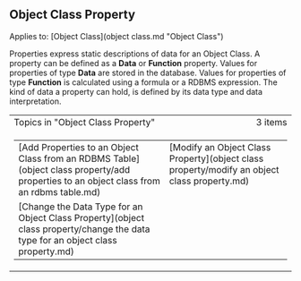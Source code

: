 ## Object Class Property

Applies to: [Object Class](object class.md "Object Class")

Properties express static descriptions of data for an Object Class. A property can be defined as a **Data** or **Function** property. Values for properties of type **Data** are stored in the database. Values for properties of type **Function** is calculated using a formula or a RDBMS expression. The kind of data a property can hold, is defined by its data type and data interpretation.

<table cellpadding="0" cellspacing="0" width="100%" class="cdclvSuggestTable">

<tbody>

<tr>

<td width="100%" class="cdclvSuggestTitle">Topics in "Object Class Property"</td>

<td class="cdclvSuggestTitle"><nobr>3 items</nobr></td>

</tr>

<tr>

<td class="cdclvCategoryCont" colspan="2">

<table cellpadding="0" cellspacing="0" width="100%">

<tbody>

<tr>

<td valign="top" class="cdclvCategoryCol1">[Add Properties to an Object Class from an RDBMS Table](object class property/add properties to an object class from an rdbms table.md)</td>

<td valign="top" class="cdclvCategoryCol2">[Modify an Object Class Property](object class property/modify an object class property.md)</td>

</tr>

<tr class="cdclvCategoryRowAlt">

<td valign="top" class="cdclvCategoryCol1">[Change the Data Type for an Object Class Property](object class property/change the data type for an object class property.md)</td>

<td valign="top" class="cdclvCategoryCol2"></td>

</tr>

</tbody>

</table>

</td>

</tr>

</tbody>

</table>